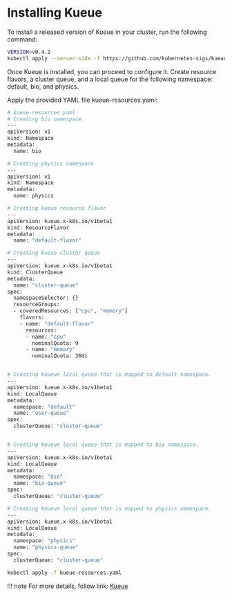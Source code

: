 # Installing Kueue

To install a released version of Kueue in your cluster, run the following command:

```bash
VERSION=v0.4.2
kubectl apply --server-side -f https://github.com/kubernetes-sigs/kueue/releases/download/$VERSION/manifests.yaml
```


Once Kueue is installed, you can proceed to configure it. Create resource flavors, a cluster queue, and a local queue for the following namespace: default, bio, and physics.

Apply the provided YAML file kueue-resources.yaml:

```bash
# kueue-resources.yaml
# Creating bio namespace
---
apiVersion: v1
kind: Namespace
metadata:
  name: bio

# Creating physics namespace
---
apiVersion: v1
kind: Namespace
metadata:
  name: physics

# Creating kueue resource flavor
---
apiVersion: kueue.x-k8s.io/v1beta1
kind: ResourceFlavor
metadata:
  name: "default-flavor"

# Creating kueue cluster queue
---
apiVersion: kueue.x-k8s.io/v1beta1
kind: ClusterQueue
metadata:
  name: "cluster-queue"
spec:
  namespaceSelector: {}
  resourceGroups:
  - coveredResources: ["cpu", "memory"]
    flavors:
    - name: "default-flavor"
      resources:
      - name: "cpu"
        nominalQuota: 9
      - name: "memory"
        nominalQuota: 36Gi


# Creating keueue local queue that is mapped to default namespace.
---
apiVersion: kueue.x-k8s.io/v1beta1
kind: LocalQueue
metadata:
  namespace: "default"
  name: "user-queue"
spec:
  clusterQueue: "cluster-queue"


# Creating keueue local queue that is mapped to bio namespace.
---
apiVersion: kueue.x-k8s.io/v1beta1
kind: LocalQueue
metadata:
  namespace: "bio"
  name: "bio-queue"
spec:
  clusterQueue: "cluster-queue"

# Creating keueue local queue that is mapped to physics namespace.
---
apiVersion: kueue.x-k8s.io/v1beta1
kind: LocalQueue
metadata:
  namespace: "physics"
  name: "physics-queue"
spec:
  clusterQueue: "cluster-queue"
```

```bash
kubectl apply -f kueue-resources.yaml
```
!!! note
    For more details, follow link: [Kueue](https://kueue.sigs.k8s.io/docs/installation/)

